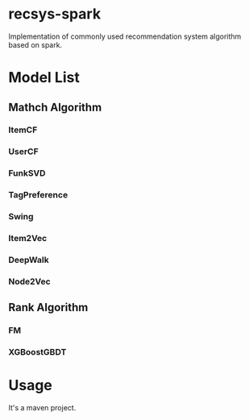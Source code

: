 # recsys-spark
Implementation of commonly used recommendation system algorithm based on spark.

# Model List

## Mathch Algorithm
### ItemCF 
### UserCF
### FunkSVD
### TagPreference
### Swing
### Item2Vec
### DeepWalk
### Node2Vec

## Rank Algorithm
### FM
### XGBoostGBDT


# Usage
It's a maven project.
